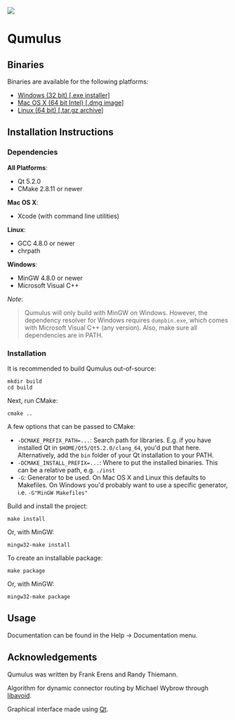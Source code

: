 ![](http://synthi.net/img/qumulus-full.svg)

# Qumulus #

## Binaries ##

Binaries are available for the following platforms:

- [Windows (32 bit) [.exe installer]](http://ftp.synthi.net/releases/qumulus/nightly/Qumulus-nightly.exe)
- [Mac OS X (64 bit Intel) [.dmg image]](http://ftp.synthi.net/releases/qumulus/nightly/Qumulus-nightly.dmg)
- [Linux (64 bit) [.tar.gz archive]](http://ftp.synthi.net/releases/qumulus/nightly/Qumulus-nightly.tar.gz)

## Installation Instructions ##

### Dependencies ###

**All Platforms**:

- Qt 5.2.0
- CMake 2.8.11 or newer

**Mac OS X**:

- Xcode (with command line utilities)

**Linux**:

- GCC 4.8.0 or newer
- chrpath

**Windows**:

- MinGW 4.8.0 or newer
- Microsoft Visual C++

*Note*:
> Qumulus will only build with MinGW on Windows. However, the dependency
> resolver for Windows requires `dumpbin.exe`, which comes with Microsoft Visual
> C++ (any version). Also, make sure all dependencies are in PATH.

### Installation ###

It is recommended to build Qumulus out-of-source:

    mkdir build
    cd build

Next, run CMake:

    cmake ..

A few options that can be passed to CMake:

- `-DCMAKE_PREFIX_PATH=...`: Search path for libraries. E.g. if you have
  installed Qt in `$HOME/Qt5/Qt5.2.0/clang_64`, you'd put that here.
  Alternatively, add the `bin` folder of your Qt installation to your PATH.
- `-DCMAKE_INSTALL_PREFIX=...`: Where to put the installed binaries. This can be
   a relative path, e.g. `./inst`
- `-G`: Generator to be used. On Mac OS X and Linux this defaults to Makefiles.
  On Windows you'd probably want to use a specific generator, i.e. 
  `-G"MinGW Makefiles"`

Build and install the project:

    make install

Or, with MinGW:

    mingw32-make install

To create an installable package:

    make package

Or, with MinGW:

    mingw32-make package

## Usage ##

Documentation can be found in the Help &rarr; Documentation menu.

## Acknowledgements ##

Qumulus was written by Frank Erens and Randy Thiemann.

Algorithm for dynamic connector routing by Michael Wybrow through 
[libavoid](http://www.adaptagrams.org/documentation/libavoid.html).

Graphical interface made using [Qt](http://qt-project.org).
